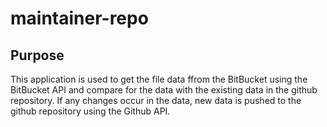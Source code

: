 # maintainer-repo

## Purpose

This application is used to get the file data ffrom the BitBucket using the BitBucket API and compare for the data with the existing data in the github repository. If any changes occur in the data, new data is pushed to the github repository using the Github API.
